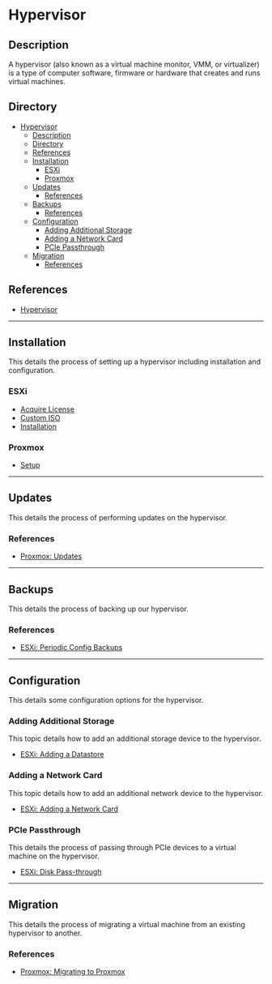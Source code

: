 # Hypervisor

## Description

A hypervisor (also known as a virtual machine monitor, VMM, or virtualizer) is a type of computer software, firmware or hardware that creates and runs virtual machines.

## Directory

- [Hypervisor](#hypervisor)
  - [Description](#description)
  - [Directory](#directory)
  - [References](#references)
  - [Installation](#installation)
    - [ESXi](#esxi)
    - [Proxmox](#proxmox)
  - [Updates](#updates)
    - [References](#references-1)
  - [Backups](#backups)
    - [References](#references-2)
  - [Configuration](#configuration)
    - [Adding Additional Storage](#adding-additional-storage)
    - [Adding a Network Card](#adding-a-network-card)
    - [PCIe Passthrough](#pcie-passthrough)
  - [Migration](#migration)
    - [References](#references-3)

## References

- [Hypervisor](https://en.wikipedia.org/wiki/Hypervisor)

---

## Installation

This details the process of setting up a hypervisor including installation and configuration.

### ESXi

- [Acquire License](../topics/esxi.md#acquire-license)
- [Custom ISO](../topics/esxi.md#custom-iso)
- [Installation](../topics/esxi.md#installation)

### Proxmox

- [Setup](../topics/proxmox.md#setup)

---

## Updates

This details the process of performing updates on the hypervisor.

### References

- [Proxmox: Updates](../topics/proxmox.md#updates)

---

## Backups

This details the process of backing up our hypervisor.

### References

- [ESXi: Periodic Config Backups](../topics/esxi.md#periodic-config-backups)

---

## Configuration

This details some configuration options for the hypervisor.

### Adding Additional Storage

This topic details how to add an additional storage device to the hypervisor.

- [ESXi: Adding a Datastore](../topics/esxi.md#adding-a-datastore)

### Adding a Network Card

This topic details how to add an additional network device to the hypervisor.

- [ESXi: Adding a Network Card](../topics/esxi.md#adding-a-network-card)

### PCIe Passthrough

This details the process of passing through PCIe devices to a virtual machine on the hypervisor.

- [ESXi: Disk Pass-through](../topics/esxi.md#disk-pass-through)

---

## Migration

This details the process of migrating a virtual machine from an existing hypervisor to another.

### References

- [Proxmox: Migrating to Proxmox](../topics/proxmox.md#migrating-to-proxmox)

